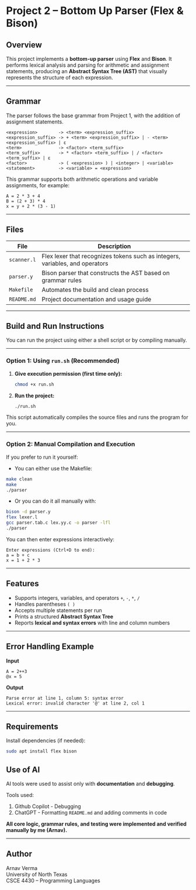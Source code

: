 # Project 2 – Bottom Up Parser (Flex & Bison)

## Overview

This project implements a **bottom-up parser** using **Flex** and **Bison**.
It performs lexical analysis and parsing for arithmetic and assignment statements, producing an **Abstract Syntax Tree (AST)** that visually represents the structure of each expression.

---

## Grammar

The parser follows the base grammar from Project 1, with the addition of assignment statements.

```
<expression>        -> <term> <expression_suffix>
<expression_suffix> -> + <term> <expression_suffix> | - <term> <expression_suffix> | ε
<term>              -> <factor> <term_suffix>
<term_suffix>       -> * <factor> <term_suffix> | / <factor> <term_suffix> | ε
<factor>            -> ( <expression> ) | <integer> | <variable>
<statement>         -> <variable> = <expression>
```

This grammar supports both arithmetic operations and variable assignments, for example:

```
A = 2 * 3 + 4
B = (2 + 3) * 4
x = y + 2 * (3 - 1)
```

---

## Files

| File        | Description                                                                  |
| ----------- | ---------------------------------------------------------------------------- |
| `scanner.l` | Flex lexer that recognizes tokens such as integers, variables, and operators |
| `parser.y`  | Bison parser that constructs the AST based on grammar rules                  |
| `Makefile`  | Automates the build and clean process                                        |
| `README.md` | Project documentation and usage guide                                        |

---
## Build and Run Instructions

You can run the project using either a shell script or by compiling manually.

---

### **Option 1: Using `run.sh` (Recommended)**

1. **Give execution permission (first time only):**

   ```bash
   chmod +x run.sh
   ```

2. **Run the project:**

   ```bash
   ./run.sh
   ```

This script automatically compiles the source files and runs the program for you.

---

### **Option 2: Manual Compilation and Execution**

If you prefer to run it yourself:

- You can either use the Makefile:
```bash
make clean
make
./parser
```

- Or you can do it all manually with: 
```bash
bison -d parser.y
flex lexer.l
gcc parser.tab.c lex.yy.c -o parser -lfl
./parser
```

You can then enter expressions interactively:

```
Enter expressions (Ctrl+D to end):
a = b + c
x = 1 + 2 * 3
```

---

## Features

* Supports integers, variables, and operators `+`, `-`, `*`, `/`
* Handles parentheses `( )`
* Accepts multiple statements per run
* Prints a structured **Abstract Syntax Tree**
* Reports **lexical and syntax errors** with line and column numbers

---

## Error Handling Example

**Input**

```
A = 2++3
@x = 5
```

**Output**

```
Parse error at line 1, column 5: syntax error
Lexical error: invalid character '@' at line 2, col 1
```

---

## Requirements

Install dependencies (if needed):

```bash
sudo apt install flex bison
```

## Use of AI
AI tools were used to assist only with **documentation** and **debugging**. 

Tools used: 
1. Github Copilot - Debugging 
2. ChatGPT - Formatting `README.md` and adding comments in code

**All core logic, grammar rules, and testing were implemented and verified manually by me (Arnav).**

---

## Author

Arnav Verma <br>
University of North Texas <br>
CSCE 4430 – Programming Languages <br>
